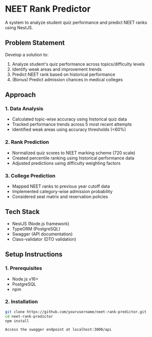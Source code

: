 # NEET Rank Predictor

A system to analyze student quiz performance and predict NEET ranks using NestJS.

## Problem Statement
Develop a solution to:
1. Analyze student's quiz performance across topics/difficulty levels
2. Identify weak areas and improvement trends
3. Predict NEET rank based on historical performance
4. (Bonus) Predict admission chances in medical colleges

## Approach

### 1. Data Analysis
- Calculated topic-wise accuracy using historical quiz data
- Tracked performance trends across 5 most recent attempts
- Identified weak areas using accuracy thresholds (<60%)

### 2. Rank Prediction
- Normalized quiz scores to NEET marking scheme (720 scale)
- Created percentile ranking using historical performance data
- Adjusted predictions using difficulty weighting factors

### 3. College Prediction
- Mapped NEET ranks to previous year cutoff data
- Implemented category-wise admission probability
- Considered seat matrix and reservation policies

## Tech Stack
- NestJS (Node.js framework)
- TypeORM (PostgreSQL)
- Swagger (API documentation)
- Class-validator (DTO validation)

## Setup Instructions

### 1. Prerequisites
- Node.js v16+
- PostgreSQL
- npm

### 2. Installation
```bash
git clone https://github.com/yourusername/neet-rank-predictor.git
cd neet-rank-predictor
npm install

Access the swagger endpoint at localhost:3000/api

